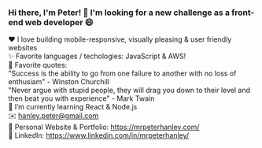 ### Hi there, I'm Peter! 👋 I'm looking for a new challenge as a front-end web developer 😄<br>
:heart: I love building mobile-responsive, visually pleasing & user friendly websites<br>
✨ Favorite languages / techologies: JavaScript & AWS!<br>
💬 Favorite quotes:<br>
"Success is the ability to go from one failure to another with no loss of enthusiam" - Winston Churchill<br>
"Never argue with stupid people, they will drag you down to their level and then beat you with experience" - Mark Twain<br>
🌱 I’m currently learning React & Node.js<br>
✉️ hanley.peter@gmail.com<br>
🎨 Personal Website & Portfolio: https://mrpeterhanley.com/<br>
💼 LinkedIn: https://www.linkedin.com/in/mrpeterhanley/
